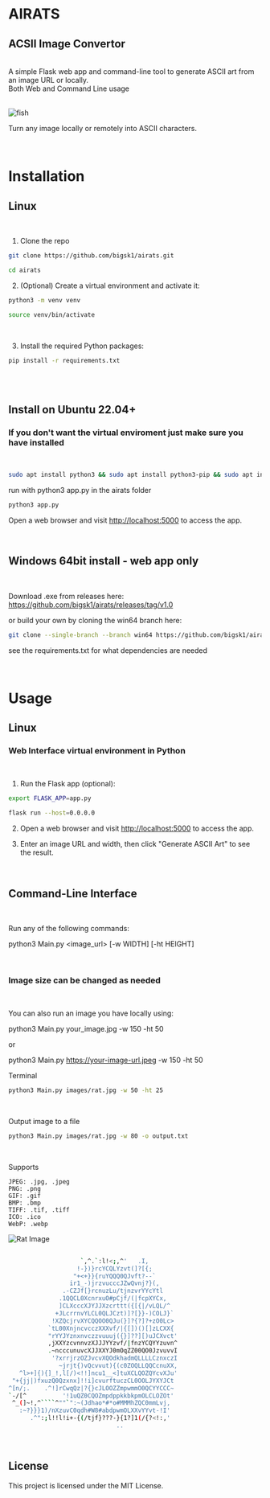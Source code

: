 # AIRATS

## ACSII Image Convertor
</br>
A simple Flask web app and command-line tool to generate ASCII art from an image URL or locally.

</br>
Both Web and Command Line usage

</br>
</br>

![fish](/images/fish.jpg)



Turn any image locally or remotely into ASCII characters.

</br>


# Installation

## Linux
</br>

1. Clone the repo
```bash
git clone https://github.com/bigsk1/airats.git
```
```bash
cd airats
```

2. (Optional) Create a virtual environment and activate it:

```bash
python3 -m venv venv

source venv/bin/activate
```
</br>

3. Install the required Python packages:

```bash
pip install -r requirements.txt
```
</br>

</br>

## Install on Ubuntu 22.04+
### If you don't want the virtual enviroment just make sure you have installed 
</br>

```bash
sudo apt install python3 && sudo apt install python3-pip && sudo apt install python3-flask && python3 -m pip install Pillow && python3 -m pip install requests
```
run with python3 app.py in the airats folder

```bash
python3 app.py
```
Open a web browser and visit [http://localhost:5000](http://localhost:5000) to access the app.

</br>

## Windows 64bit install - web app only
</br>

Download .exe from releases here: https://github.com/bigsk1/airats/releases/tag/v1.0

or build your own by cloning the win64 branch here:

```bash
git clone --single-branch --branch win64 https://github.com/bigsk1/airats.git
```
see the requirements.txt for what dependencies are needed

</br>

# Usage

## Linux

### Web Interface virtual environment in Python

</br>

1. Run the Flask app (optional):

```bash
export FLASK_APP=app.py
```
```bash
flask run --host=0.0.0.0
```

2. Open a web browser and visit [http://localhost:5000](http://localhost:5000) to access the app.

3. Enter an image URL and width, then click "Generate ASCII Art" to see the result.



</br>

## Command-Line Interface

</br>

Run any of the following commands:

python3 Main.py <image_url> [-w WIDTH] [-ht HEIGHT]

</br>

### Image size can be changed as needed

</br>

You can also run an image you have locally using:

python3 Main.py your_image.jpg -w 150 -ht 50

or 

python3 Main.py https://your-image-url.jpeg -w 150 -ht 50

Terminal

```bash
python3 Main.py images/rat.jpg -w 50 -ht 25
```
</br>

Output image to a file
```bash
python3 Main.py images/rat.jpg -w 80 -o output.txt
```

</br>

Supports 

    JPEG: .jpg, .jpeg
    PNG: .png
    GIF: .gif
    BMP: .bmp
    TIFF: .tif, .tiff
    ICO: .ico
    WebP: .webp

![Rat Image](/images/rat.jpg)

```bash
                                 
                    `,^.`:l!<;,^'   .I, 
                   !-})}rcYCQLYzvt(]?[{; 
                  "+<+}}{ruYQQQ0QJvft?--` 
                 ir1_-)jrzvucccJZwQvnj?}(, 
               .-CZJf[}rcnuzLu/tjnzvrYYcYtl 
              .1QQCL0XcnrxuO#pCjf/(|fcpXYCx, 
              ]CLXcccXJYJJXzcrttt({[{|/vLQL/^ 
             +JLcrrnvYLCL0QLJCzt)]?[}}-)COLJ}`
            !XZQcjrvXYCQQOO0QJu(}]?{?]?+zO0Lc> 
           `tL00XnjncvcczXXXvf/|{[])()[]zLCXX{
           "rYYJYznxnvczzvuuuj({}]??][)uJCXvct'
           ,jXXYzcvnnvzXJJJYYzvf/|fnzYCQYYzuvn^
           .~ncccunuvcXJJXXYJ0mOqZZ00QO0JzvuvvI
            '?xrrjrzOZJvcvXQOdkhadmQLLLLCznxczI
              ~jrjt{)vQcvvut){(c0ZOQLLQQCcnuXX,
   ^l>+]{){]_!,l[/)<!!]ncu1__<]tuXCLQOZQYcvXJu'
 "+{jj|)fxuzQ0Qzxnx]!!i]cvurftuczCL0OOLJYXYJCt 
^[n/;.    .^!]rCwqQz|?{}cJLOOZZmpwmmO0QCYYCCC~
`-/[^          '!1uQZ0CQOZmpdppkkbkpmOLCLOZOt'
 ^_(]~!,^````^""`":~(Jdhao*#*o#MMMhZQC0mmLvj, 
   :~?}}}1)/nXzuvC0qdh#W8#abdpwmOLXXvYYvt-!I'
      .^":;l!!l!i+-{(/tjf}???-}{1?]1(/{?<!:,'
                              ..            
```

</br>

  ## License

This project is licensed under the MIT License.